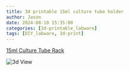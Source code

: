 ```yaml
---
title: 3d printable 15ml culture tube holder
author: Jason
date: 2024-08-10 15:35:00 
categories: [3d-printable_labware]
tags: [DIY_labware, 3d-print]
---
```

[15ml Culture Tube Rack](https://www.printables.com/model/545233-culture-tube-rack)

![3d View](https://media.printables.com/media/prints/545233/images/4385016_50f57e35-d74a-4562-817c-529ff0e0bbe7/thumbs/inside/1600x1200/png/large_display_rack_v2_545233.webp)

